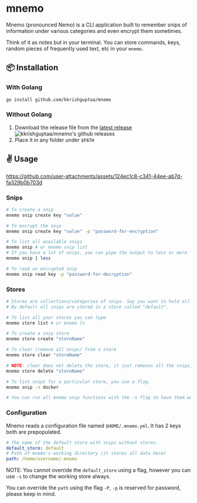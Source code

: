 # mnemo

Mnemo (pronounced Nemo) is a CLI application built to remember snips of information under various categories and even encrypt them sometimes.

Think of it as notes but in your terminal. You can store commands, keys, random pieces of frequently used text, etc in your `mnemo`.

## 📦 Installation

### With Golang

```sh
go install github.com/kkrishguptaa/mnemo
```

### Without Golang

1. Download the release file from the [latest release](https://github.com/kkrishguptaa/mnemo/releases/latest)
  ![kkrishguptaa/mnemo's github releases](https://github.com/user-attachments/assets/72c56637-bef7-48ee-80d4-902bd828c55f)
1. Place it in any folder under `$PATH`

## ✌️ Usage

https://github.com/user-attachments/assets/124ec1c8-c341-44ee-ab7d-fa329b0b703d

### Snips

```sh
# To create a snip
mnemo snip create key "value"

# To encrypt the snip
mnemo snip create key "value" -p "password-for-encryption"

# To list all available snips
mnemo snip # or mnemo snip list
# If you have a lot of snips, you can pipe the output to less or more
mnemo snip | less

# To read an encrypted snip
mnemo snip read key -p "password-for-decryption"
```

### Stores

```sh
# Stores are collections/categories of snips. Say you want to hold all your docker quick-bits together in one collection of snips rather than have them jumbled up together
# By default all snips are stored in a store called "default".

# To list all your stores you can type
mnemo store list # or mnemo ls

# To create a snip store
mnemo store create "storeName"

# To clear (remove all snips) from a store
mnemo store clear "storeName"

# NOTE: clear does not delete the store, it just removes all the snips, you can use mnemo store delete to delete it
mnemo store delete "storeName"

# To list snips for a particular store, you use a flag.
mnemo snip -s docker

# You can run all mnemo snip functions with the -s flag to have them work with your store.
```

### Configuration

Mnemo reads a configuration file named `$HOME/.mnemo.yml`. It has 2 keys both are prepopulated.

```yml
# The name of the default store with snips without stores.
default_store: default
# Path of mnemo's working directory (it stores all data here)
path: /home/username/.mnemo
```

NOTE: You cannot override the `default_store` using a flag, however you can use `-s` to change the working store always.

You can override the `path` using the flag `-P`, `-p` is reserved for password, please keep in mind.
